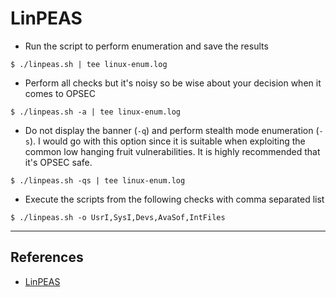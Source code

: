 # LinPEAS

- Run the script to perform enumeration and save the results

`$ ./linpeas.sh | tee linux-enum.log`

- Perform all checks but it's noisy so be wise about your decision when it comes to OPSEC

`$ ./linpeas.sh -a | tee linux-enum.log`

- Do not display the banner (`-q`) and perform stealth mode enumeration (`-s`). I would go with this option since it is suitable when exploiting the common low hanging fruit vulnerabilities. It is highly recommended that it's OPSEC safe.

`$ ./linpeas.sh -qs | tee linux-enum.log`

- Execute the scripts from the following checks with comma separated list

`$ ./linpeas.sh -o UsrI,SysI,Devs,AvaSof,IntFiles`

---
## References

- [LinPEAS](https://github.com/carlospolop/PEASS-ng/tree/master/linPEAS)